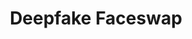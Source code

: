 ---
title: Deepfake Faceswap
emoji: 💻
colorFrom: green
colorTo: red
sdk: gradio
sdk_version: 4.44.0
app_file: app.py
pinned: true
license: apache-2.0
---
